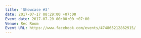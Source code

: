 ```yaml
---
title: 'Showcase #3'
date: 2017-07-17 08:29:00 +07:00
Event date: 2017-07-20 00:00:00 +07:00
Venue: Rec Room
Event URL: https://www.facebook.com/events/474865212862915/
---
```


